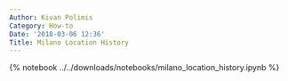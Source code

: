 ```yaml
---
Author: Kivan Polimis
Category: How-to
Date: '2018-03-06 12:36'
Title: Milano Location History
---
```


{% notebook ../../downloads/notebooks/milano_location_history.ipynb %}
